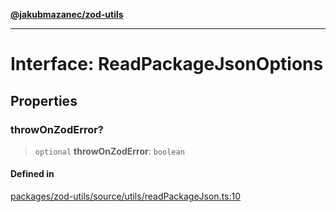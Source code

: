 [**@jakubmazanec/zod-utils**](../README.md)

---

# Interface: ReadPackageJsonOptions

## Properties

### throwOnZodError?

> `optional` **throwOnZodError**: `boolean`

#### Defined in

[packages/zod-utils/source/utils/readPackageJson.ts:10](https://github.com/jakubmazanec/tools/blob/077fa4993ebe623b1c463499cc41912353ae6eb1/packages/zod-utils/source/utils/readPackageJson.ts#L10)
